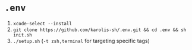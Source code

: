 # `.env`

1. `xcode-select --install`
2. `git clone https://github.com/karolis-sh/.env.git && cd .env && sh init.sh`
3. `./setup.sh` (`-t zsh,terminal` for targeting specific tags)
